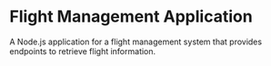 # Flight Management Application

A Node.js application for a flight management system that provides endpoints to retrieve flight information.